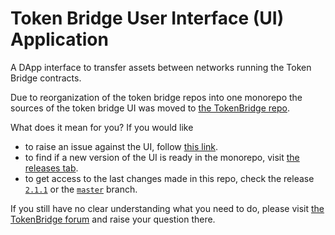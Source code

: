 # Token Bridge User Interface (UI) Application

A DApp interface to transfer assets between networks running the Token Bridge contracts.

Due to reorganization of the token bridge repos into one monorepo the sources of the token bridge UI was moved to [the TokenBridge repo](https://github.com/poanetwork/tokenbridge).

What does it mean for you? If you would like
  * to raise an issue against the UI, follow [this link](https://github.com/poanetwork/tokenbridge/issues/new).
  * to find if a new version of the UI is ready in the monorepo, visit [the releases tab](https://github.com/poanetwork/tokenbridge/releases).
  * to get access to the last changes made in this repo, check the release [`2.1.1`](https://github.com/poanetwork/bridge-ui/releases/tag/2.1.1) or the [`master`](https://github.com/poanetwork/bridge-ui/tree/master) branch.

If you still have no clear understanding what you need to do, please visit [the TokenBridge forum](https://forum.poa.network/c/tokenbridge) and raise your question there.